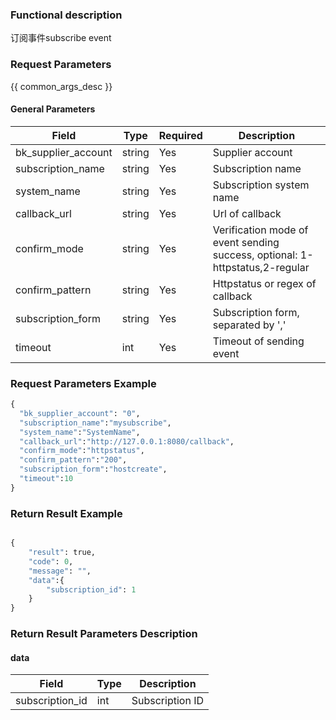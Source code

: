 ### Functional description

订阅事件subscribe event

### Request Parameters

{{ common_args_desc }}

#### General Parameters

| Field                |  Type      | Required	   |  Description                                            |
|---------------------|------------|--------|--------------------------------------------------|
| bk_supplier_account | string     | Yes     | Supplier account                                       |
| subscription_name   | string     | Yes     | Subscription name                                        |
| system_name         | string     | Yes     | Subscription system name                              |
| callback_url        | string     | Yes     | Url of callback                                          |
| confirm_mode        | string     | Yes     | Verification mode of event sending success, optional: 1-httpstatus,2-regular |
| confirm_pattern     | string     | Yes     | Httpstatus or regex of callback                       |
| subscription_form   | string     | Yes     | Subscription form, separated by ','                           |
| timeout             | int        | Yes     | Timeout of sending event                                 |

### Request Parameters Example

```python
{
  "bk_supplier_account": "0",
  "subscription_name":"mysubscribe",
  "system_name":"SystemName",
  "callback_url":"http://127.0.0.1:8080/callback",
  "confirm_mode":"httpstatus",
  "confirm_pattern":"200",
  "subscription_form":"hostcreate",
  "timeout":10
}
```

### Return Result Example

```python

{
    "result": true,
    "code": 0,
    "message": "",
    "data":{
        "subscription_id": 1
    }
}
```

### Return Result Parameters Description

#### data

| Field            | Type    | Description             |
|-----------------|---------|------------------|
| subscription_id | int     | Subscription ID |

